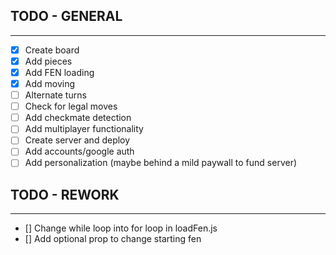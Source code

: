 ## TODO - GENERAL
---
- [X] Create board
- [X] Add pieces
- [X] Add FEN loading
- [X] Add moving
- [ ] Alternate turns
- [ ] Check for legal moves
- [ ] Add checkmate detection
- [ ] Add multiplayer functionality
- [ ] Create server and deploy
- [ ] Add accounts/google auth
- [ ] Add personalization (maybe behind a mild paywall to fund server)

## TODO - REWORK
---
- [] Change while loop into for loop in loadFen.js
- [] Add optional prop to change starting fen